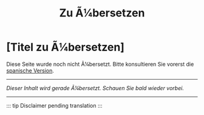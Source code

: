 ﻿---
title: [Zu Ã¼bersetzen]
---

<!-- TODO: translation missing - German version -->

# [Titel zu Ã¼bersetzen]

Diese Seite wurde noch nicht Ã¼bersetzt. Bitte konsultieren Sie vorerst die [spanische Version](/es/busqueda-ayuda).

---

*Dieser Inhalt wird gerade Ã¼bersetzt. Schauen Sie bald wieder vorbei.*

---

::: tip
Disclaimer pending translation
:::
